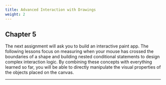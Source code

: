 ```yaml
---
title: Advanced Interaction with Drawings
weight: 2
---
```

## Chapter 5

The next assignment will ask you to build an interactive paint app. The following lessons focus on measuring when your mouse has crossed the boundaries of a shape and building nested conditional statements to design complex interaction logic. By combining these concepts with everything learned so far, you will be able to directly manipulate the visual properties of the objects placed on the canvas.

---
